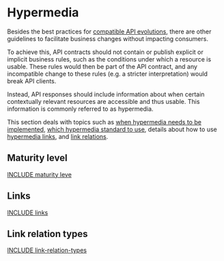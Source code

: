 # Hypermedia

Besides the best practices for [compatible API evolutions](../../020_GENERAL-GUIDELINES/030_Compatibility/010_Compatible-changes/index.md), there are other guidelines to facilitate business changes without impacting consumers.

To achieve this, API contracts should not contain or publish explicit or implicit business rules, such as the conditions under which a resource is usable. These rules would then be part of the API contract, and any incompatible change to these rules (e.g. a stricter interpretation) would break API clients.

Instead, API responses should include information about when certain contextually relevant resources are accessible and thus usable. This information is commonly referred to as hypermedia.

This section deals with topics such as [when hypermedia needs to be implemented](@guidelines/R000033), [which hypermedia standard to use](@guidelines/R000036), details about how to use [hypermedia links](./020_Links/index.md), and [link relations](./030_Link-relation-types/index.md).


## Maturity level

[INCLUDE maturity leve](/)

## Links

[INCLUDE links](/)

## Link relation types

[INCLUDE link-relation-types](/)
